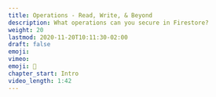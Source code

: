 ```yaml
---
title: Operations - Read, Write, & Beyond
description: What operations can you secure in Firestore?
weight: 20
lastmod: 2020-11-20T10:11:30-02:00
draft: false
emoji: 
vimeo: 
emoji: 👶
chapter_start: Intro 
video_length: 1:42
---
```


